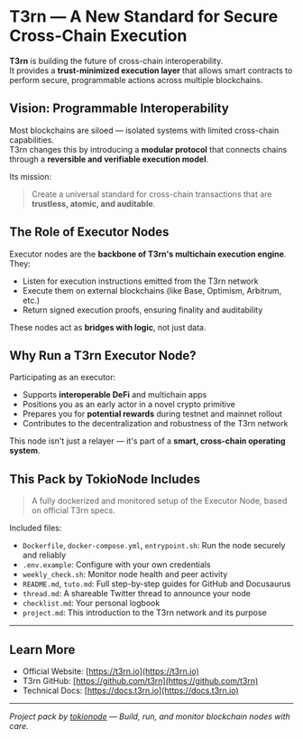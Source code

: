 # T3rn — A New Standard for Secure Cross-Chain Execution

**T3rn** is building the future of cross-chain interoperability.  
It provides a **trust-minimized execution layer** that allows smart contracts to perform secure, programmable actions across multiple blockchains.

## Vision: Programmable Interoperability

Most blockchains are siloed — isolated systems with limited cross-chain capabilities.  
T3rn changes this by introducing a **modular protocol** that connects chains through a **reversible and verifiable execution model**.

Its mission:  
> Create a universal standard for cross-chain transactions that are **trustless, atomic, and auditable**.

## The Role of Executor Nodes

Executor nodes are the **backbone of T3rn's multichain execution engine**.  
They:
- Listen for execution instructions emitted from the T3rn network
- Execute them on external blockchains (like Base, Optimism, Arbitrum, etc.)
- Return signed execution proofs, ensuring finality and auditability

These nodes act as **bridges with logic**, not just data.

## Why Run a T3rn Executor Node?

Participating as an executor:
- Supports **interoperable DeFi** and multichain apps
- Positions you as an early actor in a novel crypto primitive
- Prepares you for **potential rewards** during testnet and mainnet rollout
- Contributes to the decentralization and robustness of the T3rn network

This node isn't just a relayer — it's part of a **smart, cross-chain operating system**.

## This Pack by TokioNode Includes

> A fully dockerized and monitored setup of the Executor Node, based on official T3rn specs.

Included files:
- `Dockerfile`, `docker-compose.yml`, `entrypoint.sh`: Run the node securely and reliably
- `.env.example`: Configure with your own credentials
- `weekly_check.sh`: Monitor node health and peer activity
- `README.md`, `tuto.md`: Full step-by-step guides for GitHub and Docusaurus
- `thread.md`: A shareable Twitter thread to announce your node
- `checklist.md`: Your personal logbook
- `project.md`: This introduction to the T3rn network and its purpose

---

## Learn More

- Official Website: [https://t3rn.io](https://t3rn.io)  
- T3rn GitHub: [https://github.com/t3rn](https://github.com/t3rn)  
- Technical Docs: [https://docs.t3rn.io](https://docs.t3rn.io)

---

*Project pack by [tokionode](https://github.com/KARINE001) — Build, run, and monitor blockchain nodes with care.*

